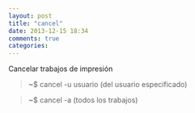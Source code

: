 ```yaml
---
layout: post
title: "cancel"
date: 2013-12-15 18:34
comments: true
categories: 
---
```

Cancelar trabajos de impresión

>~$ cancel -u usuario  (del usuario especificado)

>~$ cancel -a  (todos los trabajos)


